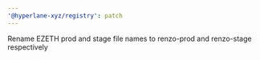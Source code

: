 ```yaml
---
'@hyperlane-xyz/registry': patch
---
```


Rename EZETH prod and stage file names to renzo-prod and renzo-stage respectively
